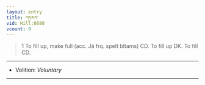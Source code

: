 ```yaml
---
layout: entry
title: གཏམས་
vid: Hill:0680
vcount: 0
---
```

> 1 To fill up, make full (acc\. Jä frq\. spelt bltams) CD\. To fill up DK\. To fill CD\.

---
* Volition: _Voluntary_

---

